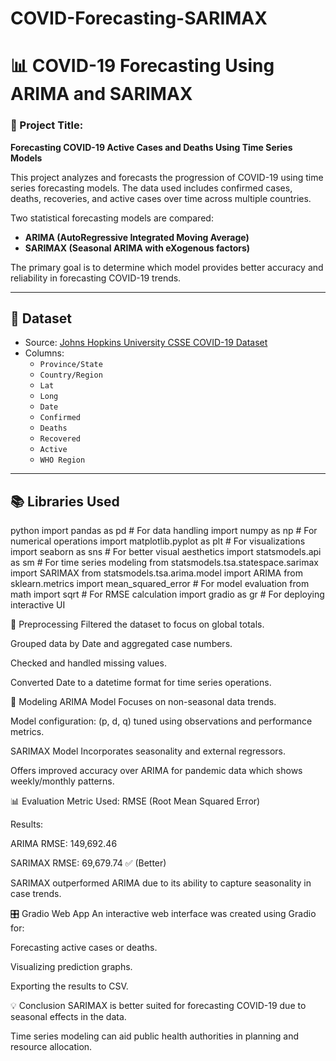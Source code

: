 # COVID-Forecasting-SARIMAX

# 📊 COVID-19 Forecasting Using ARIMA and SARIMAX

### 🔬 Project Title:
**Forecasting COVID-19 Active Cases and Deaths Using Time Series Models**

This project analyzes and forecasts the progression of COVID-19 using time series forecasting models. The data used includes confirmed cases, deaths, recoveries, and active cases over time across multiple countries.

Two statistical forecasting models are compared:

- **ARIMA (AutoRegressive Integrated Moving Average)**
- **SARIMAX (Seasonal ARIMA with eXogenous factors)**

The primary goal is to determine which model provides better accuracy and reliability in forecasting COVID-19 trends.

---

## 📁 Dataset

- Source: [Johns Hopkins University CSSE COVID-19 Dataset](https://github.com/CSSEGISandData/COVID-19)
- Columns:
  - `Province/State`
  - `Country/Region`
  - `Lat`
  - `Long`
  - `Date`
  - `Confirmed`
  - `Deaths`
  - `Recovered`
  - `Active`
  - `WHO Region`

---

## 📚 Libraries Used

python
import pandas as pd           # For data handling
import numpy as np            # For numerical operations
import matplotlib.pyplot as plt   # For visualizations
import seaborn as sns             # For better visual aesthetics
import statsmodels.api as sm      # For time series modeling
from statsmodels.tsa.statespace.sarimax import SARIMAX
from statsmodels.tsa.arima.model import ARIMA
from sklearn.metrics import mean_squared_error   # For model evaluation
from math import sqrt                           # For RMSE calculation
import gradio as gr                             # For deploying interactive UI

🔄 Preprocessing
Filtered the dataset to focus on global totals.

Grouped data by Date and aggregated case numbers.

Checked and handled missing values.

Converted Date to a datetime format for time series operations.

🧠 Modeling
ARIMA Model
Focuses on non-seasonal data trends.

Model configuration: (p, d, q) tuned using observations and performance metrics.

SARIMAX Model
Incorporates seasonality and external regressors.

Offers improved accuracy over ARIMA for pandemic data which shows weekly/monthly patterns.

📊 Evaluation
Metric Used: RMSE (Root Mean Squared Error)

Results:

ARIMA RMSE: 149,692.46

SARIMAX RMSE: 69,679.74 ✅ (Better)

SARIMAX outperformed ARIMA due to its ability to capture seasonality in case trends.

🎛️ Gradio Web App
An interactive web interface was created using Gradio for:

Forecasting active cases or deaths.

Visualizing prediction graphs.

Exporting the results to CSV.

💡 Conclusion
SARIMAX is better suited for forecasting COVID-19 due to seasonal effects in the data.

Time series modeling can aid public health authorities in planning and resource allocation.






